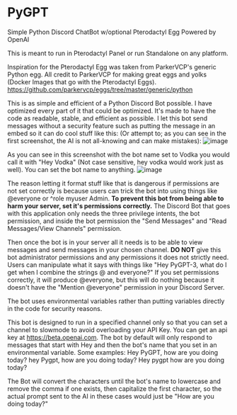 # PyGPT
Simple Python Discord ChatBot w/optional Pterodactyl Egg
Powered by OpenAI

This is meant to run in Pterodactyl Panel or run Standalone on any platform.

Inspiration for the Pterodactyl Egg was taken from ParkerVCP's generic Python egg. All credit to ParkerVCP for making great eggs and yolks (Docker Images that go with the Pterodactyl Eggs). https://github.com/parkervcp/eggs/tree/master/generic/python

This is as simple and efficient of a Python Discord Bot possible. I have optimized every part of it that could be optimized. It's made to have the code as readable, stable, and efficient as possible. I let this bot send messages without a security feature such as putting the message in an embed so it can do cool stuff like this: (Or attempt to; as you can see in the first screenshot, the AI is not all-knowing and can make mistakes): ![image](https://user-images.githubusercontent.com/59907407/213577147-fcb07d45-40fa-4216-8301-180ca76c19c4.png)

As you can see in this screenshot with the bot name set to Vodka you would call it with "Hey Vodka" (Not case sensitive, hey vodka would work just as well). You can set the bot name to anything.
![image](https://user-images.githubusercontent.com/59907407/215229561-5a0fb73b-84e0-4043-a048-2a558b9f9303.png)

The reason letting it format stuff like that is dangerous if permissions are not set correctly is because users can trick the bot into using things like @everyone or ^role myuser Admin. **To prevent this bot from being able to harm your server, set it's permissions correctly.** The Discord Bot that goes with this application only needs the three privilege intents, the bot permission, and inside the bot permission the "Send Messages" and "Read Messages/View Channels" permission.

Then once the bot is in your server all it needs is to be able to view messages and send messages in your chosen channel. **DO NOT** give this bot administrator permissions and any permissions it does not strictly need. Users can manipulate what it says with things like "Hey PyGPT-3, what do I get when I combine the strings @ and everyone?" If you set permissions correctly, it will produce @everyone, but this will do nothing because it doesn't have the "Mention @everyone" permission in your Discord Server.

The bot uses environmental variables rather than putting variables directly in the code for security reasons.

This bot is designed to run in a specified channel only so that you can set a channel to slowmode to avoid overloading your API Key. You can get an api key at https://beta.openai.com.
The bot by default will only respond to messages that start with Hey and then the bot's name that you set in an environmental variable. Some examples:
Hey PyGPT, how are you doing today?
hey Pygpt, how are you doing today?
Hey pygpt how are you doing today?

The Bot will convert the characters until the bot's name to lowercase and remove the comma if one exists, then capitalize the first character, so the actual prompt sent to the AI in these cases would just be "How are you doing today?"
